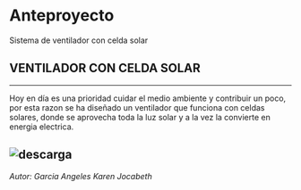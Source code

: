# Anteproyecto
Sistema de ventilador con celda solar
## VENTILADOR CON CELDA SOLAR
---
Hoy en día  es una prioridad cuidar el medio ambiente  y contribuir un poco,
por esta razon  se ha  diseñado un ventilador que funciona con celdas solares,
donde se aprovecha toda la luz solar y a la vez la convierte en energia electrica.

![descarga](https://user-images.githubusercontent.com/50536971/58302713-2d597980-7db2-11e9-8d0d-9f2992086ae9.jpg)
---
*Autor: Garcia  Angeles  Karen  Jocabeth*
